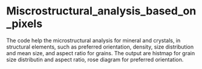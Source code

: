 # Miscrostructural_analysis_based_on_pixels
The code help the microstructural analysis for mineral and crystals, in structural elements, such as preferred orientation, density, size distribution and mean size, and aspect ratio for grains. The output are histmap for grain size distributin and aspect ratio, rose diagram for preferred orientation. 

